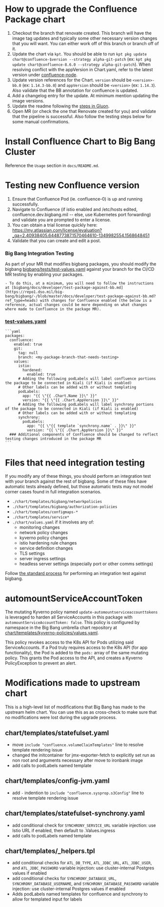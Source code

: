 # How to upgrade the Confluence Package chart
1. Checkout the branch that renovate created. This branch will have the image tag updates and typically some other necessary version changes that you will want. You can either work off of this branch or branch off of it.
2. Update the chart via `kpt`. You should be able to run `kpt pkg update chart@confluence-$version --strategy alpha-git-patch` (ex: `kpt pkg update chart@confluence-8.6.0 --strategy alpha-git-patch`). When resolving conflict with the appVersion in Chart.yaml, refer to the latest version under [confluence-node](https://registry1.dso.mil/harbor/projects/3/repositories/atlassian%2Fconfluence-data-center%2Fconfluence-node/artifacts-tab).
3. Update version references for the Chart. `version` should be `<version>-bb.0` (ex: `1.14.3-bb.0`) and `appVersion` should be `<version>` (ex: `1.14.3`). Also validate that the BB annotation for confluence is updated.
4. Add a changelog entry for the update. At minimum mention updating the image versions.
5. Update the readme following the [steps in Gluon](https://repo1.dso.mil/platform-one/big-bang/apps/library-charts/gluon/-/blob/master/docs/bb-package-readme.md).
6. Open MR (or check the one that Renovate created for you) and validate that the pipeline is successful. Also follow the testing steps below for some manual confirmations.

# Install Confluence Chart to Big Bang Cluster
Reference the `Usage` section in `docs/README.md`.

# Testing new Confluence version
1. Ensure that Confluence Pod (ie. confluence-0) is up and running successfully.
2. Navigate to Confluence (if istio enabled and /etc/hosts edited, confluence.dev.bigbang.mil -- else, use Kubernetes port forwarding) and validate you are prompted to enter a license.
3. You can obtain a trial license quickly here: https://my.atlassian.com/license/evaluation?_ga=2.40938405.644877387.1570464610-1349982554.1568648451
4. Validate that you can create and edit a post.

### Big Bang Integration Testing

As part of your MR that modifies bigbang packages, you should modify the bigbang  [bigbang/tests/test-values.yaml](https://repo1.dso.mil/big-bang/bigbang/-/blob/master/tests/test-values.yaml?ref_type=heads) against your branch for the CI/CD MR testing by enabling your packages.

    - To do this, at a minimum, you will need to follow the instructions at [bigbang/docs/developer/test-package-against-bb.md](https://repo1.dso.mil/big-bang/bigbang/-/blob/master/docs/developer/test-package-against-bb.md?ref_type=heads) with changes for Confluence enabled (the below is a reference, actual changes could be more depending on what changes where made to Confluence in the package MR).

### [test-values.yaml](https://repo1.dso.mil/big-bang/bigbang/-/blob/master/tests/test-values.yaml?ref_type=heads)
    ```yaml
    packages:
      confluence:
        enabled: true
        git:
          tag: null
          branch: <my-package-branch-that-needs-testing>
        values:
          istio:
            hardened:
              enabled: true
          # Adding the following podLabels will label confluence portions the package to be connected in Kiali (if Kiali is enabled)
          # Other labels can be added with or without templating
          podLabels:
            app: "{{ \"{{ .Chart.Name }}\" }}"
            version: "{{ \"{{ .Chart.AppVersion }}\" }}"
          # Adding the following podLabels will label synchrony portions of the package to be connected in Kiali (if Kiali is enabled)
          # Other labels can be added with or without templating
          synchrony:
            podLabels:
              app: "{{ \"{{ template `synchrony.name` . }}\" }}"
              version: "{{ \"{{ .Chart.AppVersion }}\" }}"
      ### Additional components of Confluence should be changed to reflect testing changes introduced in the package MR
    ```

# Files that need integration testing

If you modify any of these things, you should perform an integration test with your branch against the rest of bigbang. Some of these files have automatic tests already defined, but those automatic tests may not model corner cases found in full integration scenarios.

* `./chart/templates/bigbang/networkpolicies`
* `./chart/templates/bigbang/authorization-policies`
* `./chart/templates/configmaps-*`
* `./chart/templates/service*`
* `./chart/values.yaml` if it involves any of:
  * monitoring changes
  * network policy changes
  * kyverno policy changes
  * istio hardening rule changes
  * service definition changes
  * TLS settings
  * server ingress settings
  * headless server settings (especially port or other comms settings)

Follow [the standard process](https://repo1.dso.mil/big-bang/bigbang/-/blob/master/docs/developer/test-package-against-bb.md?ref_type=heads) for performing an integration test against bigbang.

# automountServiceAccountToken
The mutating Kyverno policy named `update-automountserviceaccounttokens` is leveraged to harden all ServiceAccounts in this package with `automountServiceAccountToken: false`. This policy is configured by namespace in the Big Bang umbrella chart repository at [chart/templates/kyverno-policies/values.yaml](https://repo1.dso.mil/big-bang/bigbang/-/blob/master/chart/templates/kyverno-policies/values.yaml?ref_type=heads).

This policy revokes access to the K8s API for Pods utilizing said ServiceAccounts. If a Pod truly requires access to the K8s API (for app functionality), the Pod is added to the `pods:` array of the same mutating policy. This grants the Pod access to the API, and creates a Kyverno PolicyException to prevent an alert.

# Modifications made to upstream chart
This is a high-level list of modifications that Big Bang has made to the upstream helm chart. You can use this as as cross-check to make sure that no modifications were lost during the upgrade process.

## chart/templates/statefulset.yaml
- move `include "confluence.volumeClaimTemplates"` line to resolve template rendering issue
- changed the initcontainer for jmx-exporter-fetch to explicitly set run as non root and arguments necessary after move to ironbank image
- add calls to podLabels named template

## chart/templates/config-jvm.yaml
- add `-` indention to `include "confluence.sysprop.s3Config"` line to resolve template rendering issue

## chart/templates/statefulset-synchrony.yaml
- add conditional check for `SYNCHRONY_SERVICE_URL` variable injection: use Istio URL if enabled, then default to .Values.ingress
- add calls to podLabels named template

## chart/templates/_helpers.tpl
- add conditional checks for `ATL_DB_TYPE`, `ATL_JDBC_URL`, `ATL_JDBC_USER`, and `ATL_JDBC_PASSWORD` variable injection: use cluster-internal Postgres values if enabled
- add conditional checks for `SYNCHRONY_DATABASE_URL`, `SYNCHRONY_DATABASE_USERNAME`, and `SYNCHRONY_DATABASE_PASSWORD` variable injection: use cluster-internal Postgres values if enabled
- Adds podLabels named templates for confluence and synchrony to allow for templated input for labels
